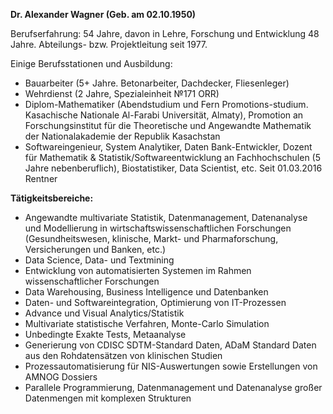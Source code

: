 **Dr. Alexander Wagner (Geb. am 02.10.1950)**

Berufserfahrung: 54 Jahre, davon in Lehre, Forschung und Entwicklung 48 Jahre. Abteilungs- bzw. Projektleitung seit 1977.

Einige Berufsstationen und Ausbildung:

-   Bauarbeiter (5+ Jahre. Betonarbeiter, Dachdecker, Fliesenleger)
-   Wehrdienst (2 Jahre, Spezialeinheit №171 ORR)
-   Diplom-Mathematiker (Abendstudium und Fern Promotions-studium. Kasachische Nationale Al-Farabi Universität, Almaty), Promotion an Forschungsinstitut für die Theoretische und Angewandte Mathematik der Nationalakademie der Republik Kasachstan
-   Softwareingenieur, System Analytiker, Daten Bank-Entwickler, Dozent für Mathematik & Statistik/Softwareentwicklung an Fachhochschulen (5 Jahre nebenberuflich), Biostatistiker, Data Scientist, etc. Seit 01.03.2016 Rentner

**Tätigkeitsbereiche:**

-   Angewandte multivariate Statistik, Datenmanagement, Datenanalyse und Modellierung in wirtschaftswissenschaftlichen Forschungen (Gesundheitswesen, klinische, Markt- und Pharmaforschung, Versicherungen und Banken, etc.)
-   Data Science, Data- und Textmining
-   Entwicklung von automatisierten Systemen im Rahmen wissenschaftlicher Forschungen
-   Data Warehousing, Business Intelligence und Datenbanken
-   Daten- und Softwareintegration, Optimierung von IT-Prozessen
-   Advance und Visual Analytics/Statistik
-   Multivariate statistische Verfahren, Monte-Carlo Simulation
-   Unbedingte Exakte Tests, Metaanalyse
-   Generierung von CDISC SDTM-Standard Daten, ADaM Standard Daten aus den Rohdatensätzen von klinischen Studien
-   Prozessautomatisierung für NIS-Auswertungen sowie Erstellungen von AMNOG Dossiers
-   Parallele Programmierung, Datenmanagement und Datenanalyse großer Datenmengen mit komplexen Strukturen
